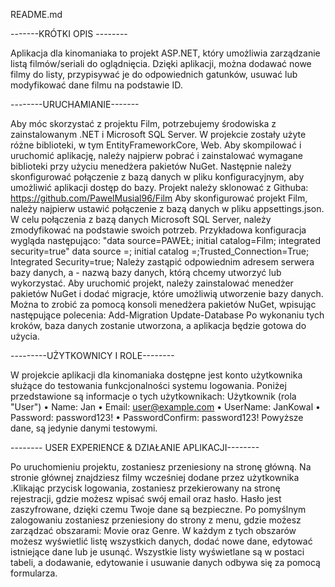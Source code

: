 README.md

-------KRÓTKI OPIS --------

Aplikacja dla kinomaniaka to projekt ASP.NET, który umożliwia zarządzanie listą filmów/seriali do oglądnięcia. Dzięki aplikacji, można dodawać nowe filmy do listy, przypisywać je do odpowiednich gatunków, usuwać lub modyfikować dane filmu na podstawie ID.

--------URUCHAMIANIE-------

Aby móc skorzystać z projektu Film, potrzebujemy środowiska z zainstalowanym .NET i Microsoft SQL Server. W projekcie zostały użyte różne biblioteki, w tym EntityFrameworkCore, Web.
Aby skompilować i uruchomić aplikację, należy najpierw pobrać i zainstalować wymagane biblioteki przy użyciu menedżera pakietów NuGet. Następnie należy skonfigurować połączenie z bazą danych w pliku konfiguracyjnym, aby umożliwić aplikacji dostęp do bazy.
Projekt należy sklonować z Githuba: https://github.com/PawelMusial96/Film
Aby skonfigurować projekt Film, należy najpierw ustawić połączenie z bazą danych w pliku appsettings.json. W celu połączenia z bazą danych Microsoft SQL Server, należy zmodyfikować na podstawie swoich potrzeb. Przykładowa konfiguracja wygląda następująco:
"data source=PAWEŁ; initial catalog=Film; integrated security=true"
data source =; initial catalog =;Trusted_Connection=True; Integrated Security=true; Należy zastąpić odpowiednim adresem serwera bazy danych, a - nazwą bazy danych, którą chcemy utworzyć lub wykorzystać.
Aby uruchomić projekt, należy zainstalować menedżer pakietów NuGet i dodać migracje, które umożliwią utworzenie bazy danych. Można to zrobić za pomocą konsoli menedżera pakietów NuGet, wpisując następujące polecenia:
Add-Migration Update-Database Po wykonaniu tych kroków, baza danych zostanie utworzona, a aplikacja będzie gotowa do użycia.

---------UŻYTKOWNICY I ROLE--------

W projekcie aplikacji dla kinomaniaka dostępne jest konto użytkownika służące do testowania funkcjonalności systemu logowania. Poniżej przedstawione są informacje o tych użytkownikach:
Użytkownik (rola "User") • Name:  Jan • Email: user@example.com • UserName: JanKowal • Password: password123!  • PasswordConfirm: password123!
Powyższe dane, są jedynie danymi testowymi.

-------- USER EXPERIENCE & DZIAŁANIE APLIKACJI--------

Po uruchomieniu projektu, zostaniesz przeniesiony na stronę główną. Na stronie głównej znajdziesz filmy wcześniej dodane przez użytkownika .Klikając przycisk logowania, zostaniesz przekierowany na stronę rejestracji, gdzie możesz wpisać swój email oraz hasło. Hasło jest zaszyfrowane, dzięki czemu Twoje dane są bezpieczne. Po pomyślnym zalogowaniu zostaniesz przeniesiony do strony z menu, gdzie możesz zarządzać obszarami: Movie oraz Genre. W każdym z tych obszarów możesz wyświetlić listę wszystkich danych, dodać nowe dane, edytować istniejące dane lub je usunąć.
Wszystkie listy wyświetlane są w postaci tabeli, a dodawanie, edytowanie i usuwanie danych odbywa się za pomocą formularza.

